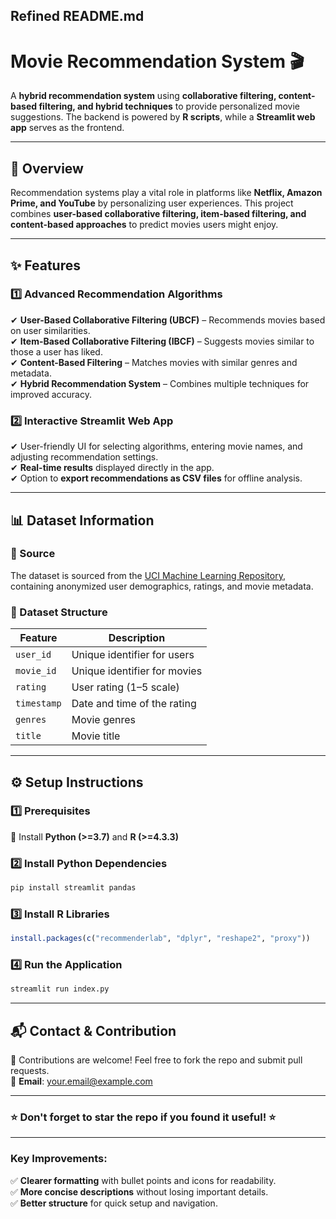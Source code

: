
## **Refined README.md**

# **Movie Recommendation System** 🎬  

A **hybrid recommendation system** using **collaborative filtering, content-based filtering, and hybrid techniques** to provide personalized movie suggestions. The backend is powered by **R scripts**, while a **Streamlit web app** serves as the frontend.

---

## **🚀 Overview**  
Recommendation systems play a vital role in platforms like **Netflix, Amazon Prime, and YouTube** by personalizing user experiences. This project combines **user-based collaborative filtering, item-based filtering, and content-based approaches** to predict movies users might enjoy.

---

## **✨ Features**  

### **1️⃣ Advanced Recommendation Algorithms**  
✔ **User-Based Collaborative Filtering (UBCF)** – Recommends movies based on user similarities.  
✔ **Item-Based Collaborative Filtering (IBCF)** – Suggests movies similar to those a user has liked.  
✔ **Content-Based Filtering** – Matches movies with similar genres and metadata.  
✔ **Hybrid Recommendation System** – Combines multiple techniques for improved accuracy.  

### **2️⃣ Interactive Streamlit Web App**  
✔ User-friendly UI for selecting algorithms, entering movie names, and adjusting recommendation settings.  
✔ **Real-time results** displayed directly in the app.  
✔ Option to **export recommendations as CSV files** for offline analysis.  

---

## **📊 Dataset Information**  

### **📌 Source**  
The dataset is sourced from the [UCI Machine Learning Repository](https://archive.ics.uci.edu/ml/datasets/movies), containing anonymized user demographics, ratings, and movie metadata.  

### **📁 Dataset Structure**  
| **Feature**   | **Description**                              |
|--------------|---------------------------------------------|
| `user_id`     | Unique identifier for users                |
| `movie_id`    | Unique identifier for movies               |
| `rating`      | User rating (1–5 scale)                    |
| `timestamp`   | Date and time of the rating                |
| `genres`      | Movie genres                               |
| `title`       | Movie title                                |

---

## **⚙️ Setup Instructions**  

### **1️⃣ Prerequisites**  
📌 Install **Python (>=3.7)** and **R (>=4.3.3)**  

### **2️⃣ Install Python Dependencies**  
```bash
pip install streamlit pandas
```

### **3️⃣ Install R Libraries**  
```r
install.packages(c("recommenderlab", "dplyr", "reshape2", "proxy"))
```

### **4️⃣ Run the Application**  
```bash
streamlit run index.py
```

---

## **📬 Contact & Contribution**  
🙌 Contributions are welcome! Feel free to fork the repo and submit pull requests.  
📩 **Email**: [your.email@example.com](mailto:punnasurya2000@gmail.com)  
 

---

### **⭐ Don't forget to star the repo if you found it useful!** ⭐  

---

### **Key Improvements:**  
✅ **Clearer formatting** with bullet points and icons for readability.  
✅ **More concise descriptions** without losing important details.  
✅ **Better structure** for quick setup and navigation.  

